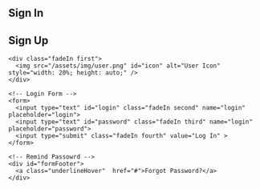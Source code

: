 <div class="wrapper fadeInDown">
  <div id="formContent">
    <!-- Tabs Titles -->
    <h2 class="active"> Sign In </h2>
    <h2 class="inactive underlineHover">Sign Up </h2>

    <div class="fadeIn first">
      <img src="/assets/img/user.png" id="icon" alt="User Icon" style="width: 20%; height: auto;" />
    </div>

    <!-- Login Form -->
    <form>
      <input type="text" id="login" class="fadeIn second" name="login" placeholder="login">
      <input type="text" id="password" class="fadeIn third" name="login" placeholder="password">
      <input type="submit" class="fadeIn fourth" value="Log In" >
    </form>

    <!-- Remind Passowrd -->
    <div id="formFooter">
      <a class="underlineHover"  href="#">Forgot Password?</a>
    </div>

  </div>
</div>
